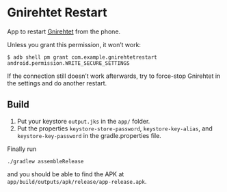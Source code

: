 # Gnirehtet Restart

App to restart [Gnirehtet](https://github.com/Genymobile/gnirehtet) from the phone.

Unless you grant this permission, it won’t work:
```
$ adb shell pm grant com.example.gnirehtetrestart android.permission.WRITE_SECURE_SETTINGS
``` 

If the connection still doesn’t work afterwards, try to force-stop Gnirehtet in the settings
and do another restart.

## Build
1. Put your keystore `output.jks` in the `app/` folder.
2. Put the properties `keystore-store-password`, `keystore-key-alias`, and `keystore-key-password` in the gradle.properties file.

Finally run
```
./gradlew assembleRelease
```
and you should be able to find the APK at `app/build/outputs/apk/release/app-release.apk`.
